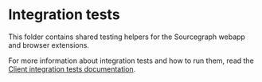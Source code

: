 # Integration tests

This folder contains shared testing helpers for the Sourcegraph webapp and browser extensions.

For more information about integration tests and how to run them, read the [Client integration tests documentation](https://docs.sourcegraph.com/dev/how-to/testing#client-integration-tests).

